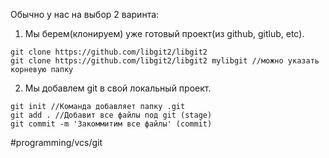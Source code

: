 Обычно у нас на выбор 2 варинта:
1. Мы берем(клонируем) уже готовый проект(из github, gitlub, etc).
```console
git clone https://github.com/libgit2/libgit2
git clone https://github.com/libgit2/libgit2 mylibgit //можно указать корневую папку
```

2. Мы добавлем git в свой локальный проект.
```console
git init //Команда добавляет папку .git
git add . //Добавит все файлы под git (stage)
git commit -m 'Закоммитим все файлы' (commit)
```


#programming/vcs/git 
